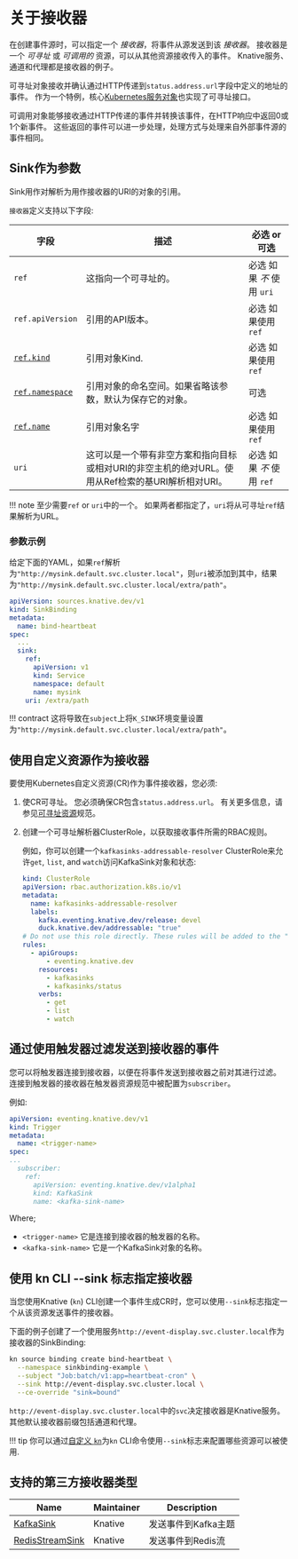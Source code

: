 # 关于接收器

在创建事件源时，可以指定一个 _接收器_，将事件从源发送到该 _接收器_。
接收器是一个 _可寻址_ 或 _可调用的_ 资源，可以从其他资源接收传入的事件。
Knative服务、通道和代理都是接收器的例子。

可寻址对象接收并确认通过HTTP传递到`status.address.url`字段中定义的地址的事件。
作为一个特例，核心[Kubernetes服务对象](https://kubernetes.io/docs/reference/generated/kubernetes-api/v1.18/#service-v1-core)也实现了可寻址接口。

可调用对象能够接收通过HTTP传递的事件并转换该事件，在HTTP响应中返回0或1个新事件。
这些返回的事件可以进一步处理，处理方式与处理来自外部事件源的事件相同。

## Sink作为参数

Sink用作对解析为用作接收器的URI的对象的引用。

`接收器`定义支持以下字段:

| 字段                                     | 描述                                                                                              | 必选 or 可选              |
| ---------------------------------------- | ------------------------------------------------------------------------------------------------- | ------------------------- |
| `ref`                                    | 这指向一个可寻址的。                                                                              | 必选 如果 _不_ 使用 `uri` |
| `ref.apiVersion`                         | 引用的API版本。                                                                                   | 必选 如果使用`ref`        |
| [`ref.kind`][kubernetes-kinds]           | 引用对象Kind.                                                                                     | 必选 如果使用`ref`        |
| [`ref.namespace`][kubernetes-namespaces] | 引用对象的命名空间。如果省略该参数，默认为保存它的对象。                                          | 可选                      |
| [`ref.name`][kubernetes-names]           | 引用对象名字                                                                                      | 必选 如果使用`ref`        |
| `uri`                                    | 这可以是一个带有非空方案和指向目标或相对URI的非空主机的绝对URL。使用从Ref检索的基URI解析相对URI。 | 必选 如果 _不_ 使用 `ref` |

!!! note
    至少需要`ref` or `uri`中的一个。
    如果两者都指定了，`uri`将从可寻址`ref`结果解析为URL。

### 参数示例

给定下面的YAML，如果`ref`解析为`"http://mysink.default.svc.cluster.local"`，则`uri`被添加到其中，结果为`"http://mysink.default.svc.cluster.local/extra/path"`。

<!-- TODO we should have a page to point to describing the ref+uri destinations and the rules we use to resolve those and reuse the page. -->

```yaml
apiVersion: sources.knative.dev/v1
kind: SinkBinding
metadata:
  name: bind-heartbeat
spec:
  ...
  sink:
    ref:
      apiVersion: v1
      kind: Service
      namespace: default
      name: mysink
    uri: /extra/path
```

!!! contract
    这将导致在`subject`上将`K_SINK`环境变量设置为`"http://mysink.default.svc.cluster.local/extra/path"`。

## 使用自定义资源作为接收器

要使用Kubernetes自定义资源(CR)作为事件接收器，您必须:

1. 使CR可寻址。
   您必须确保CR包含`status.address.url`。
   有关更多信息，请参见[可寻址资源](https://github.com/knative/specs/blob/main/specs/eventing/overview.md#addressable)规范。

1. 创建一个可寻址解析器ClusterRole，以获取接收事件所需的RBAC规则。

    例如，你可以创建一个`kafkasinks-addressable-resolver` ClusterRole来允许`get`, `list`, and `watch`访问KafkaSink对象和状态:

    ```yaml
    kind: ClusterRole
    apiVersion: rbac.authorization.k8s.io/v1
    metadata:
      name: kafkasinks-addressable-resolver
      labels:
        kafka.eventing.knative.dev/release: devel
        duck.knative.dev/addressable: "true"
    # Do not use this role directly. These rules will be added to the "addressable-resolver" role.
    rules:
      - apiGroups:
          - eventing.knative.dev
        resources:
          - kafkasinks
          - kafkasinks/status
        verbs:
          - get
          - list
          - watch
    ```

## 通过使用触发器过滤发送到接收器的事件

您可以将触发器连接到接收器，以便在将事件发送到接收器之前对其进行过滤。
连接到触发器的接收器在触发器资源规范中被配置为`subscriber`。

例如:

```yaml
apiVersion: eventing.knative.dev/v1
kind: Trigger
metadata:
  name: <trigger-name>
spec:
...
  subscriber:
    ref:
      apiVersion: eventing.knative.dev/v1alpha1
      kind: KafkaSink
      name: <kafka-sink-name>
```

Where;

- `<trigger-name>` 它是连接到接收器的触发器的名称。
- `<kafka-sink-name>` 它是一个KafkaSink对象的名称。

## 使用 kn CLI --sink 标志指定接收器

当您使用Knative (`kn`) CLI创建一个事件生成CR时，您可以使用`--sink`标志指定一个从该资源发送事件的接收器。

下面的例子创建了一个使用服务`http://event-display.svc.cluster.local`作为接收器的SinkBinding:

```bash
kn source binding create bind-heartbeat \
  --namespace sinkbinding-example \
  --subject "Job:batch/v1:app=heartbeat-cron" \
  --sink http://event-display.svc.cluster.local \
  --ce-override "sink=bound"
```

`http://event-display.svc.cluster.local`中的`svc`决定接收器是Knative服务。
其他默认接收器前缀包括通道和代理。

!!! tip
    你可以通过[自定义 `kn`](../../client/configure-kn.md#example-configuration-file)为`kn` CLI命令使用`--sink`标志来配置哪些资源可以被使用.

## 支持的第三方接收器类型

| Name                                                                                       | Maintainer | Description         |
| ------------------------------------------------------------------------------------------ | ---------- | ------------------- |
| [KafkaSink](kafka-sink.md)                                                                 | Knative    | 发送事件到Kafka主题 |
| [RedisStreamSink](https://github.com/knative-sandbox/eventing-redis/tree/main/config/sink) | Knative    | 发送事件到Redis流   |


[kubernetes-kinds]:
  https://git.k8s.io/community/contributors/devel/sig-architecture/api-conventions.md#types-kinds
[kubernetes-names]:
  https://kubernetes.io/docs/concepts/overview/working-with-objects/names/#names
[kubernetes-namespaces]:
  https://kubernetes.io/docs/concepts/overview/working-with-objects/namespaces/
